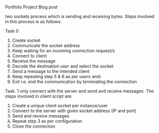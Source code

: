 Portfolio Project Blog post

two sockets process which is sending and receiving bytes.  Steps involved in this process is as follows:

Task 0
1. Create socket
2. Communicate the socket address
3. Keep waiting for an incoming connection request/s
4. Connect to client
5. Receive the message
6. Decode the destination user and select the socket
7. Send a message to the intended client
8. Keep repeating step 5 & 6 as per users wish
9. Exit i.e. end the communication by terminating the connection

Task. 1
only connect with the server and send and receive messages. The steps involved in client script are:

1. Create a unique client socket per instance/user
2. Connect to the server with given socket address (IP and port)
3. Send and receive messages
4. Repeat step 3 as per configuration
5. Close the connection
